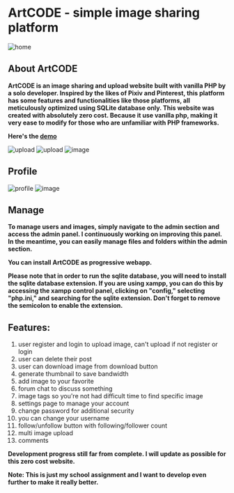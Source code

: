 
# ArtCODE - simple image sharing platform

![home](https://raw.githubusercontent.com/BurgerIsReal01/image/main/02.png)
## About ArtCODE 
**ArtCODE is an image sharing and upload website built with vanilla PHP by a solo developer.
Inspired by the likes of Pixiv and Pinterest, this platform has some features and functionalities like those platforms, all meticulously optimized using SQLite database only. This website was created with absolutely zero cost. Because it use vanilla php, making it very ease to modify for those who are unfamiliar with PHP frameworks.**

**Here's the [demo](https://previewonly.rei-hirotakachr.repl.co/)**

![upload](https://raw.githubusercontent.com/BurgerIsReal01/image/main/01.png)
![upload](https://raw.githubusercontent.com/BurgerIsReal01/image/main/03.png)
![image](https://raw.githubusercontent.com/BurgerIsReal01/image/main/04.png)

## Profile
![profile](https://raw.githubusercontent.com/BurgerIsReal01/image/main/05.png)
![image](https://raw.githubusercontent.com/BurgerIsReal01/image/main/06.png)

## Manage

**To manage users and images, simply navigate to the admin section and access the admin panel. I continuously working on improving this panel. In the meantime, you can easily manage files and folders within the admin section.**

**You can install ArtCODE as progressive webapp.**

**Please note that in order to run the sqlite database, you will need to install the sqlite database extension. If you are using xampp, you can do this by accessing the xampp control panel, clicking on "config," selecting "php.ini," and searching for the sqlite extension. Don't forget to remove the semicolon to enable the extension.**

## Features:


1. user register and login to upload image, can't upload if not register or login
2. user can delete their post
3. user can download image from download button
4. generate thumbnail to save bandwidth
5. add image to your favorite
6. forum chat to discuss something
7. image tags so you're not had difficult time to find specific image
8. settings page to manage your account
9. change password for additional security
10. you can change your username
11. follow/unfollow button with following/follower count
12. multi image upload
13. comments


**Development progress still far from complete. I will update as possible for this zero cost website.**

**Note: This is just my school assignment and I want to develop even further to make it really better.**
